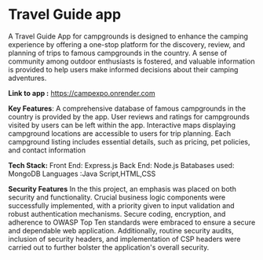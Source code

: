 # Travel Guide app
A Travel Guide App for campgrounds is designed to enhance the camping experience by offering a one-stop platform for the discovery, review, and planning of trips to famous campgrounds in the country. A sense of community among outdoor enthusiasts is fostered, and valuable information is provided to help users make informed decisions about their camping adventures.

**Link to app :** https://campexpo.onrender.com

**Key Features**:
A comprehensive database of famous campgrounds in the country is provided by the app.
User reviews and ratings for campgrounds visited by users can be left within the app.
Interactive maps displaying campground locations are accessible to users for trip planning.
Each campground listing includes essential details, such as pricing,  pet policies, and contact information


**Tech Stack:** Front End: Express.js
Back End: Node.js
Batabases used: MongoDB
Languages :Java Script,HTML,CSS


**Security Features**
In the this project, an emphasis was placed on both security and functionality. 
Crucial business logic components were successfully implemented, with a priority given to input validation and   robust authentication mechanisms.
Secure coding, encryption, and adherence to OWASP Top Ten standards were embraced to ensure a secure and dependable web application.
Additionally, routine security audits, inclusion of security headers, and implementation of CSP headers were carried out to further bolster the application's overall                    security.
